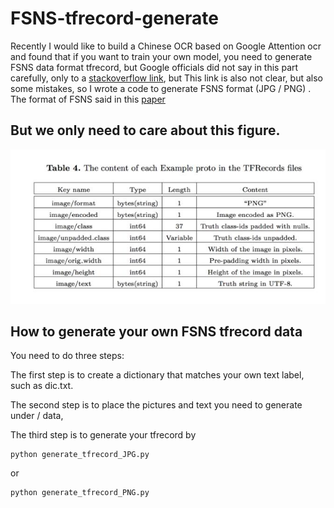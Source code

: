 # FSNS-tfrecord-generate


Recently I would like to build a Chinese OCR based on Google Attention ocr and found that if you want to train your own model, you need to generate FSNS data format tfrecord, but Google officials did not say in this part carefully, only to a [stackoverflow link](https://stackoverflow.com/a/44461910/743658), but This link is also not clear, but also some mistakes, so I wrote a code to generate FSNS format (JPG / PNG) .
The format of FSNS said in this [paper](https://arxiv.org/pdf/1702.03970.pdf)

## But we only need to care about this figure.
![image](https://github.com/A-bone1/FSNS-tfrecord-generate/blob/master/images/FSNS_format.jpg)



## How to generate your own FSNS tfrecord data

You need to do three steps:

The first step is to create a dictionary that matches your own text label, such as dic.txt. 

The second step is to place the pictures and text you need to generate under / data,

The third step is to generate your tfrecord by
```
python generate_tfrecord_JPG.py

```
or

```
python generate_tfrecord_PNG.py
```
